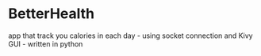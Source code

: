 # BetterHealth

app that track you calories in each day - 
using socket connection and Kivy GUI - 
written in python
